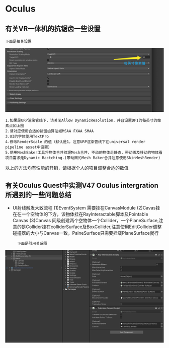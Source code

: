 # Oculus <Badge text="Oculus主题"/>
## 有关VR一体机的抗锯齿一些设置 <Badge text="抗锯齿" type="warning"/>
    下面是相关设置
![设置DPI参数](./Image/Oculus.png)  


    1.如果是URP渲染管线下，请关闭Allow DynamicResolution，并且设置DPI的每英寸的像素点如上图
    2.请对应使用合适的抗锯齿算法如MSAA FXAA SMAA
    3.UI的字体使用TextPro
    4.修改RenderScale 的值（默认是1，注意URP渲染管线下在universal render pipeline asset中设置）
    5.使用MeshBaker工具将物体合并纹理Mesh合并，不动的物体走静态，带动画及移动的物体看项目需求走Dynamic Bactching.(带动画的Mesh Baker合并注意使用SkinMeshRender)

 以上的方法均有性能的开销，请根据个人的项目调整合适的数值

 ## 有关Oculus Quest中实测V47 Oculus intergration所遇到的一些问题总结 <Badge text="Oculus intergration v47" type="warning"/>

* UI射线触发大致流程
    (1)EventSystem 需要挂在CanvasModule
    (2)Cavas挂在在一个空物体的下方，该物体挂在RayInteractable脚本及Pointable Canvas
    (3)Canvas 同级创建两个空物体一个Collider，一个PlaneSurface,注意的是Collider挂在colliderSurface及BoxCollider,注意使用EditCollider调整碰撞器的大小与Canvas一致，PalneSurface只需要挂载PlaneSurface就行

        下面是引用关系图
![OculusIntergration](./Image/OculusIntergration.jpg)  